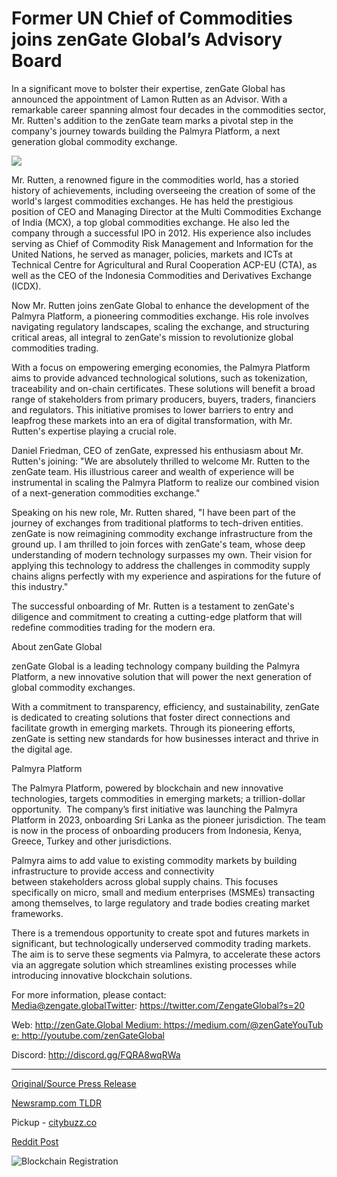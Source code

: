 # Former UN Chief of Commodities joins zenGate Global’s Advisory Board

In a significant move to bolster their expertise, zenGate Global has announced the appointment of Lamon Rutten as an Advisor. With a remarkable career spanning almost four decades in the commodities sector, Mr. Rutten's addition to the zenGate team marks a pivotal step in the company's journey towards building the Palmyra Platform, a next generation global commodity exchange.

![](https://api.blockchainwire.io/uploads/Proleoio/editor_image/b98c084f-8d93-4861-a475-d4819ff3ae4c.jpg)

Mr. Rutten, a renowned figure in the commodities world, has a storied history of achievements, including overseeing the creation of some of the world's largest commodities exchanges. He has held the prestigious position of CEO and Managing Director at the Multi Commodities Exchange of India (MCX), a top global commodities exchange. He also led the company through a successful IPO in 2012. His experience also includes serving as Chief of Commodity Risk Management and Information for the United Nations, he served as manager, policies, markets and ICTs at Technical Centre for Agricultural and Rural Cooperation ACP-EU (CTA), as well as the CEO of the Indonesia Commodities and Derivatives Exchange (ICDX).

Now Mr. Rutten joins zenGate Global to enhance the development of the Palmyra Platform, a pioneering commodities exchange. His role involves navigating regulatory landscapes, scaling the exchange, and structuring critical areas, all integral to zenGate's mission to revolutionize global commodities trading.

With a focus on empowering emerging economies, the Palmyra Platform aims to provide advanced technological solutions, such as tokenization, traceability and on-chain certificates. These solutions will benefit a broad range of stakeholders from primary producers, buyers, traders, financiers and regulators. This initiative promises to lower barriers to entry and leapfrog these markets into an era of digital transformation, with Mr. Rutten's expertise playing a crucial role.

Daniel Friedman, CEO of zenGate, expressed his enthusiasm about Mr. Rutten's joining: "We are absolutely thrilled to welcome Mr. Rutten to the zenGate team. His illustrious career and wealth of experience will be instrumental in scaling the Palmyra Platform to realize our combined vision of a next-generation commodities exchange."

Speaking on his new role, Mr. Rutten shared, "I have been part of the journey of exchanges from traditional platforms to tech-driven entities. zenGate is now reimagining commodity exchange infrastructure from the ground up. I am thrilled to join forces with zenGate's team, whose deep understanding of modern technology surpasses my own. Their vision for applying this technology to address the challenges in commodity supply chains aligns perfectly with my experience and aspirations for the future of this industry."

The successful onboarding of Mr. Rutten is a testament to zenGate's diligence and commitment to creating a cutting-edge platform that will redefine commodities trading for the modern era.

About zenGate Global

zenGate Global is a leading technology company building the Palmyra Platform, a new innovative solution that will power the next generation of global commodity exchanges.

With a commitment to transparency, efficiency, and sustainability, zenGate is dedicated to creating solutions that foster direct connections and facilitate growth in emerging markets. Through its pioneering efforts, zenGate is setting new standards for how businesses interact and thrive in the digital age.

Palmyra Platform

The Palmyra Platform, powered by blockchain and new innovative technologies, targets commodities in emerging markets; a trillion-dollar opportunity.  The company’s first initiative was launching the Palmyra Platform in 2023, onboarding Sri Lanka as the pioneer jurisdiction. The team is now in the process of onboarding producers from Indonesia, Kenya, Greece, Turkey and other jurisdictions.

Palmyra aims to add value to existing commodity markets by building infrastructure to provide access and connectivity between stakeholders across global supply chains. This focuses specifically on micro, small and medium enterprises (MSMEs) transacting among themselves, to large regulatory and trade bodies creating market frameworks.

There is a tremendous opportunity to create spot and futures markets in significant, but technologically underserved commodity trading markets. The aim is to serve these segments via Palmyra, to accelerate these actors via an aggregate solution which streamlines existing processes while introducing innovative blockchain solutions.

For more information, please contact: Media@zengate.globalTwitter: https://twitter.com/ZengateGlobal?s=20

Web: http://zenGate.Global Medium: https://medium.com/@zenGateYouTube: http://youtube.com/zenGateGlobal

Discord: http://discord.gg/FQRA8wqRWa 

---

[Original/Source Press Release](https://blockchainwire.io/press-release/former-un-chief-of-commodities-joins-zengate-globals-advisory-board)
                    

[Newsramp.com TLDR](https://newsramp.com/curated-news/zengate-global-appoints-lamon-rutten-as-advisor-to-develop-palmyra-platform/7b838e7596f5bf7c37c2525ff69447c9) 


Pickup - [citybuzz.co](https://citybuzz.co/2024/02/01/commodities-veteran-joins-zengate-to-revolutionize-global-trading)
 



[Reddit Post](https://www.reddit.com/r/Business_NewsRamp/comments/1avxhrg/zengate_global_appoints_lamon_rutten_as_advisor/) 



![Blockchain Registration](https://cdn.newsramp.app/blockchainwire/qrcode/242/11/apexy90f.webp)
